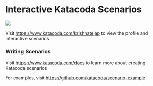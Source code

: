 # Interactive Katacoda Scenarios

[![](http://shields.katacoda.com/katacoda/krishnatejap/count.svg)](https://www.katacoda.com/krishnatejap "Get your profile on Katacoda.com")

Visit https://www.katacoda.com/krishnatejap to view the profile and interactive scenarios

### Writing Scenarios
Visit https://www.katacoda.com/docs to learn more about creating Katacoda scenarios

For examples, visit https://github.com/katacoda/scenario-example
